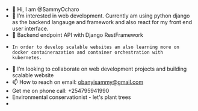 - 👋 Hi, I am @SammyOcharo
- 👀 I’m interested in web development. Currently am using python django as the backend langauge and framework and also react for my front end user interface.
- 🌱 Backend endpoint API with Django RestFramework 
-     In order to develop scalable websites am also learning more on docker containerazation and container orchestration with kubernetes.
- 💞️ I’m looking to collaborate on web development projects and building scalable website
- 📫 How to reach on email: obanyisammy@gmail.com
- Get me on phone call: +254795941990
- Environmental conservationist - let's plant trees
- 
